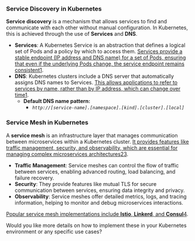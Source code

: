 ### Service Discovery in Kubernetes

**Service discovery** is a mechanism that allows services to find and communicate with each other without manual configuration. In Kubernetes, this is achieved through the use of **Services** and **DNS**.

- **Services**: A Kubernetes Service is an abstraction that defines a logical set of Pods and a policy by which to access them. [Services provide a stable endpoint (IP address and DNS name) for a set of Pods, ensuring that even if the underlying Pods change, the service endpoint remains consistent](https://kubernetes.io/docs/concepts/services-networking/service/)[1](https://kubernetes.io/docs/concepts/services-networking/service/).
- **DNS**: Kubernetes clusters include a DNS server that automatically assigns DNS names to Services. [This allows applications to refer to services by name, rather than by IP address, which can change over time](https://kubernetes.io/docs/concepts/services-networking/service/)[1](https://kubernetes.io/docs/concepts/services-networking/service/).
	- **Default DNS name pattern:** 
		- *`http://[service-name].[namespace].[kind].[cluster].[local]`*

### Service Mesh in Kubernetes

A **service mesh** is an infrastructure layer that manages communication between microservices within a Kubernetes cluster. [It provides features like traffic management, security, and observability, which are essential for managing complex microservices architectures](https://kubernetes.io/docs/concepts/services-networking/service/)[2](https://learn.microsoft.com/en-us/azure/aks/servicemesh-about)[3](https://www.tigera.io/learn/guides/service-mesh/service-mesh-kubernetes/).

- **Traffic Management**: Service meshes can control the flow of traffic between services, enabling advanced routing, load balancing, and failure recovery.
- **Security**: They provide features like mutual TLS for secure communication between services, ensuring data integrity and privacy.
- **Observability**: Service meshes offer detailed metrics, logs, and tracing information, helping to monitor and debug microservices interactions.

[Popular service mesh implementations include **Istio**, **Linkerd**, and **Consul**](https://kubernetes.io/docs/concepts/services-networking/service/)[4](https://www.toptal.com/kubernetes/service-mesh-comparison).

Would you like more details on how to implement these in your Kubernetes environment or any specific use cases?